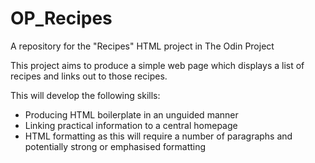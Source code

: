 # OP_Recipes
A repository for the "Recipes" HTML project in The Odin Project

This project aims to produce a simple web page which displays a list of recipes and links out to those recipes. 

This will develop the following skills:

- Producing HTML boilerplate in an unguided manner
- Linking practical information to a central homepage
- HTML formatting as this will require a number of paragraphs and potentially strong or emphasised formatting
